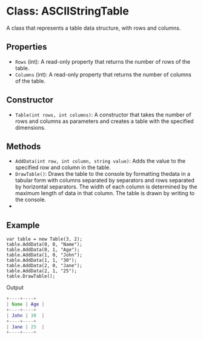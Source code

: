 # Class: ASCIIStringTable

A class that represents a table data structure, with rows and columns. 

## Properties
- `Rows` (int): A read-only property that returns the number of rows of the table.
- `Columns` (int): A read-only property that returns the number of columns of the table.

## Constructor
- `Table(int rows, int columns)`: A constructor that takes the number of rows and columns as parameters and creates a table with the specified dimensions.

## Methods
- `AddData(int row, int column, string value)`: Adds the value to the specified row and column in the table.
- `DrawTable()`: Draws the table to the console by formatting thedata in a tabular form with columns separated by separators and rows separated by horizontal separators. The width of each column is determined by the maximum length of data in that column. The table is drawn by writing to the console.
- 
## Example

```less
var table = new Table(3, 2);
table.AddData(0, 0, "Name");
table.AddData(0, 1, "Age");
table.AddData(1, 0, "John");
table.AddData(1, 1, "30");
table.AddData(2, 0, "Jane");
table.AddData(2, 1, "25");
table.DrawTable();
```

 Output
```g
+----+----+
| Name | Age |
+----+----+
| John | 30  |
+----+----+
| Jane | 25  |
+----+----+
```
